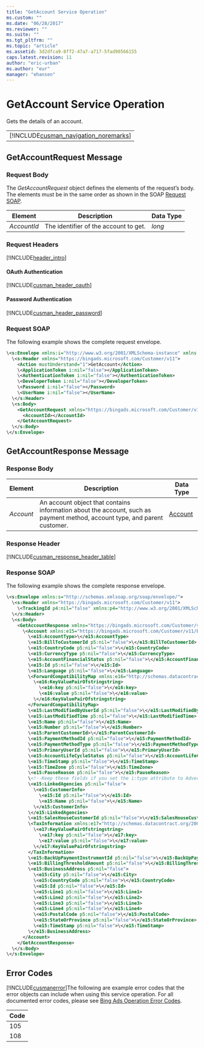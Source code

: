 ```yaml
---
title: "GetAccount Service Operation"
ms.custom: ""
ms.date: "06/28/2017"
ms.reviewer: ""
ms.suite: ""
ms.tgt_pltfrm: ""
ms.topic: "article"
ms.assetid: 3d2dfca9-8ff2-47a7-a717-5fad90566155
caps.latest.revision: 11
author: "eric-urban"
ms.author: "eur"
manager: "ehansen"
---
```

# GetAccount Service Operation
Gets the details of an account.

||
|-|
|[!INCLUDE[cusman_navigation_noremarks](../customer-api/includes/cusman-navigation-noremarks.md)]|

## <a name="request"></a>GetAccountRequest Message

### Request Body
The *GetAccountRequest* object defines the elements of the request’s body. The elements must be in the same order as shown in the SOAP [Request SOAP](#request_soap).

|Element|Description|Data Type|
|-----------|---------------|-------------|
|*AccountId*|The identifier of the account to get.|*long*|


### Request Headers
[!INCLUDE[header_intro](../customer-api/includes/header-intro.md)]
#### OAuth Authentication
[!INCLUDE[cusman_header_oauth](../customer-api/includes/cusman-header-oauth.md)]
#### Password Authentication
[!INCLUDE[cusman_header_password](../customer-api/includes/cusman-header-password.md)]
### <a name="request_soap"></a>Request SOAP
The following example shows the complete request envelope.

```xml
\<s:Envelope xmlns:i="http://www.w3.org/2001/XMLSchema-instance" xmlns:s="http://schemas.xmlsoap.org/soap/envelope/">
  \<s:Header xmlns="https://bingads.microsoft.com/Customer/v11">
    <Action mustUnderstand="1">GetAccount</Action>
    \<ApplicationToken i:nil="false"></ApplicationToken>
    \<AuthenticationToken i:nil="false"></AuthenticationToken>
    \<DeveloperToken i:nil="false"></DeveloperToken>
    \<Password i:nil="false"></Password>
    \<UserName i:nil="false"></UserName>
  \</s:Header>
  \<s:Body>
    <GetAccountRequest xmlns="https://bingads.microsoft.com/Customer/v11">
      <AccountId></AccountId>
    </GetAccountRequest>
  \</s:Body>
\</s:Envelope>
```

## <a name="response"></a>GetAccountResponse Message

### <a name="Body_Elements"></a>Response Body

|Element|Description|Data Type|
|-----------|---------------|-------------|
|*Account*|An account object that contains information about the account, such as payment method, account type, and parent customer.|[Account](../customer-api/account-data-object.md)|

### <a name="Header_Elements"></a>Response Header
[!INCLUDE[cusman_response_header_table](../customer-api/includes/cusman-response-header-table.md)]
### Response SOAP
The following example shows the complete response envelope.

```xml
\<s:Envelope xmlns:s="http://schemas.xmlsoap.org/soap/envelope/">
  \<s:Header xmlns="https://bingads.microsoft.com/Customer/v11">
    \<TrackingId p4:nil="false" xmlns:p4="http://www.w3.org/2001/XMLSchema-instance"></TrackingId>
  \</s:Header>
  \<s:Body>
    <GetAccountResponse xmlns="https://bingads.microsoft.com/Customer/v11">
      \<Account xmlns:e15="https://bingads.microsoft.com/Customer/v11/Entities" p5:nil="false" p5:type="-- specify derived type here with the appropriate prefix --" xmlns:p5="http://www.w3.org/2001/XMLSchema-instance">
        \<e15:AccountType>\</e15:AccountType>
        \<e15:BillToCustomerId p5:nil="false">\</e15:BillToCustomerId>
        \<e15:CountryCode p5:nil="false">\</e15:CountryCode>
        \<e15:CurrencyType p5:nil="false">\</e15:CurrencyType>
        \<e15:AccountFinancialStatus p5:nil="false">\</e15:AccountFinancialStatus>
        \<e15:Id p5:nil="false">\</e15:Id>
        \<e15:Language p5:nil="false">\</e15:Language>
        \<ForwardCompatibilityMap xmlns:e16="http://schemas.datacontract.org/2004/07/System.Collections.Generic" p5:nil="false">
          \<e16:KeyValuePairOfstringstring>
            \<e16:key p5:nil="false">\</e16:key>
            \<e16:value p5:nil="false">\</e16:value>
          \</e16:KeyValuePairOfstringstring>
        </ForwardCompatibilityMap>
        \<e15:LastModifiedByUserId p5:nil="false">\</e15:LastModifiedByUserId>
        \<e15:LastModifiedTime p5:nil="false">\</e15:LastModifiedTime>
        \<e15:Name p5:nil="false">\</e15:Name>
        \<e15:Number p5:nil="false">\</e15:Number>
        \<e15:ParentCustomerId>\</e15:ParentCustomerId>
        \<e15:PaymentMethodId p5:nil="false">\</e15:PaymentMethodId>
        \<e15:PaymentMethodType p5:nil="false">\</e15:PaymentMethodType>
        \<e15:PrimaryUserId p5:nil="false">\</e15:PrimaryUserId>
        \<e15:AccountLifeCycleStatus p5:nil="false">\</e15:AccountLifeCycleStatus>
        \<e15:TimeStamp p5:nil="false">\</e15:TimeStamp>
        \<e15:TimeZone p5:nil="false">\</e15:TimeZone>
        \<e15:PauseReason p5:nil="false">\</e15:PauseReason>
        \<!--Keep these fields if you set the i:type attribute to AdvertiserAccount-->
        \<e15:LinkedAgencies p5:nil="false">
          \<e15:CustomerInfo>
            \<e15:Id p5:nil="false">\</e15:Id>
            \<e15:Name p5:nil="false">\</e15:Name>
          \</e15:CustomerInfo>
        \</e15:LinkedAgencies>
        \<e15:SalesHouseCustomerId p5:nil="false">\</e15:SalesHouseCustomerId>
        \<TaxInformation xmlns:e17="http://schemas.datacontract.org/2004/07/System.Collections.Generic" p5:nil="false">
          \<e17:KeyValuePairOfstringstring>
            \<e17:key p5:nil="false">\</e17:key>
            \<e17:value p5:nil="false">\</e17:value>
          \</e17:KeyValuePairOfstringstring>
        </TaxInformation>
        \<e15:BackUpPaymentInstrumentId p5:nil="false">\</e15:BackUpPaymentInstrumentId>
        \<e15:BillingThresholdAmount p5:nil="false">\</e15:BillingThresholdAmount>
        \<e15:BusinessAddress p5:nil="false">
          \<e15:City p5:nil="false">\</e15:City>
          \<e15:CountryCode p5:nil="false">\</e15:CountryCode>
          \<e15:Id p5:nil="false">\</e15:Id>
          \<e15:Line1 p5:nil="false">\</e15:Line1>
          \<e15:Line2 p5:nil="false">\</e15:Line2>
          \<e15:Line3 p5:nil="false">\</e15:Line3>
          \<e15:Line4 p5:nil="false">\</e15:Line4>
          \<e15:PostalCode p5:nil="false">\</e15:PostalCode>
          \<e15:StateOrProvince p5:nil="false">\</e15:StateOrProvince>
          \<e15:TimeStamp p5:nil="false">\</e15:TimeStamp>
        \</e15:BusinessAddress>
      </Account>
    </GetAccountResponse>
  \</s:Body>
\</s:Envelope>
```

## <a name="errors"></a>Error Codes
[!INCLUDE[cusmanerror](../customer-api/includes/cusmanerror.md)]The following are example  error codes that the error objects can include when using this service operation. For all documented error codes, please see [Bing Ads Operation Error Codes](http://go.microsoft.com/fwlink/?LinkId=511884).

|Code|
|--------|
|105|
|108|
